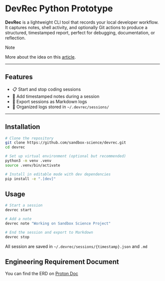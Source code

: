 # DevRec Python Prototype

**DevRec** is a lightweight CLI tool that records your local developer workflow. It captures notes, shell activity, and optionally Git actions to produce a structured, timestamped report, perfect for debugging, documentation, or reflection.

> [!NOTE]
>
> More about the idea on this [article](https://listed.to/@Astra/63832/devrec-cli-developer-tool). 

---

## Features

- 📋 Start and stop coding sessions
- 📝 Add timestamped notes during a session
- 📂 Export sessions as Markdown logs
- 📁 Organized logs stored in `~/.devrec/sessions/`

---

## Installation

```bash
# Clone the repository
git clone https://github.com/sandbox-science/devrec.git
cd devrec

# Set up virtual environment (optional but recommended)
python3 -m venv .venv
source .venv/bin/activate

# Install in editable mode with dev dependencies
pip install -e ".[dev]"
```

## Usage

```bash
# Start a session
devrec start

# Add a note
devrec note "Working on Sandbox Science Project"

# End the session and export to Markdown
devrec stop
```

All session are saved in `~/.devrec/sessions/{timestamp}.json` and `.md`

## Engineering Requirement Document

You can find the ERD on [Proton Doc](https://drive.proton.me/urls/P3WXQMK1FR#HKBehxHS1qO5)
